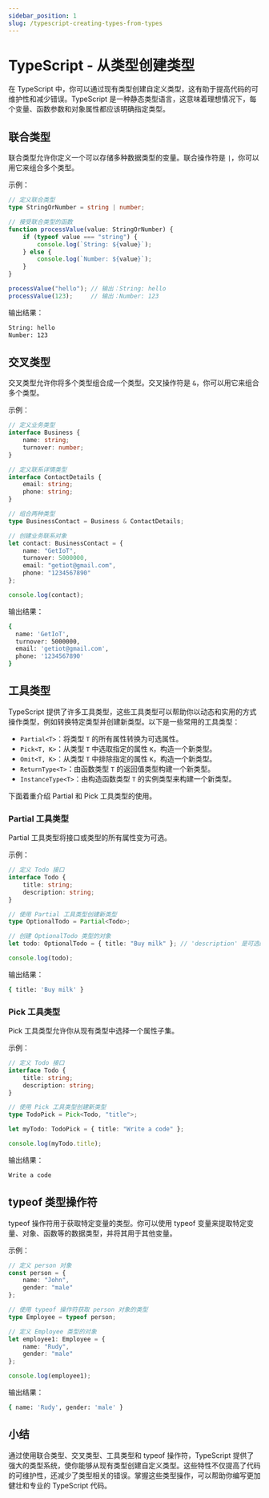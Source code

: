 ```yaml
---
sidebar_position: 1
slug: /typescript-creating-types-from-types
---
```


# TypeScript - 从类型创建类型

在 TypeScript 中，你可以通过现有类型创建自定义类型，这有助于提高代码的可维护性和减少错误。TypeScript 是一种静态类型语言，这意味着理想情况下，每个变量、函数参数和对象属性都应该明确指定类型。



## 联合类型

联合类型允许你定义一个可以存储多种数据类型的变量。联合操作符是 `|`，你可以用它来组合多个类型。

示例：

```typescript
// 定义联合类型
type StringOrNumber = string | number;

// 接受联合类型的函数
function processValue(value: StringOrNumber) {
    if (typeof value === "string") {
        console.log(`String: ${value}`);
    } else {
        console.log(`Number: ${value}`);
    }
}

processValue("hello"); // 输出：String: hello
processValue(123);     // 输出：Number: 123
```

输出结果：

```bash
String: hello
Number: 123
```



## 交叉类型

交叉类型允许你将多个类型组合成一个类型。交叉操作符是 `&`，你可以用它来组合多个类型。

示例：

```typescript
// 定义业务类型
interface Business {
    name: string;
    turnover: number;
}

// 定义联系详情类型
interface ContactDetails {
    email: string;
    phone: string;
}

// 组合两种类型
type BusinessContact = Business & ContactDetails;

// 创建业务联系对象
let contact: BusinessContact = {
    name: "GetIoT",
    turnover: 5000000,
    email: "getiot@gmail.com",
    phone: "1234567890"
};

console.log(contact);
```

输出结果：

```bash
{
  name: 'GetIoT',
  turnover: 5000000,
  email: 'getiot@gmail.com',
  phone: '1234567890'
}
```



## 工具类型

TypeScript 提供了许多工具类型，这些工具类型可以帮助你以动态和实用的方式操作类型，例如转换特定类型并创建新类型。以下是一些常用的工具类型：

- `Partial<T>`：将类型 `T` 的所有属性转换为可选属性。
- `Pick<T, K>`：从类型 `T` 中选取指定的属性 `K`，构造一个新类型。
- `Omit<T, K>`：从类型 `T` 中排除指定的属性 `K`，构造一个新类型。
- `ReturnType<T>`：由函数类型 `T` 的返回值类型构建一个新类型。
- `InstanceType<T>`：由构造函数类型 `T` 的实例类型来构建一个新类型。

下面着重介绍 Partial 和 Pick 工具类型的使用。



### Partial 工具类型

Partial 工具类型将接口或类型的所有属性变为可选。

示例：

```typescript
// 定义 Todo 接口
interface Todo {
    title: string;
    description: string;
}

// 使用 Partial 工具类型创建新类型
type OptionalTodo = Partial<Todo>;

// 创建 OptionalTodo 类型的对象
let todo: OptionalTodo = { title: "Buy milk" }; // 'description' 是可选的

console.log(todo);
```

输出结果：

```bash
{ title: 'Buy milk' }
```



### Pick 工具类型

Pick 工具类型允许你从现有类型中选择一个属性子集。

示例：

```typescript
// 定义 Todo 接口
interface Todo {
    title: string;
    description: string;
}

// 使用 Pick 工具类型创建新类型
type TodoPick = Pick<Todo, "title">;

let myTodo: TodoPick = { title: "Write a code" };

console.log(myTodo.title);
```

输出结果：

```bash
Write a code
```



## typeof 类型操作符

typeof 操作符用于获取特定变量的类型。你可以使用 typeof 变量来提取特定变量、对象、函数等的数据类型，并将其用于其他变量。

示例：

```typescript
// 定义 person 对象
const person = {
    name: "John",
    gender: "male"
};

// 使用 typeof 操作符获取 person 对象的类型
type Employee = typeof person;

// 定义 Employee 类型的对象
let employee1: Employee = {
    name: "Rudy",
    gender: "male"
};

console.log(employee1);
```

输出结果：

```bash
{ name: 'Rudy', gender: 'male' }
```



## 小结

通过使用联合类型、交叉类型、工具类型和 typeof 操作符，TypeScript 提供了强大的类型系统，使你能够从现有类型创建自定义类型。这些特性不仅提高了代码的可维护性，还减少了类型相关的错误。掌握这些类型操作，可以帮助你编写更加健壮和专业的 TypeScript 代码。
